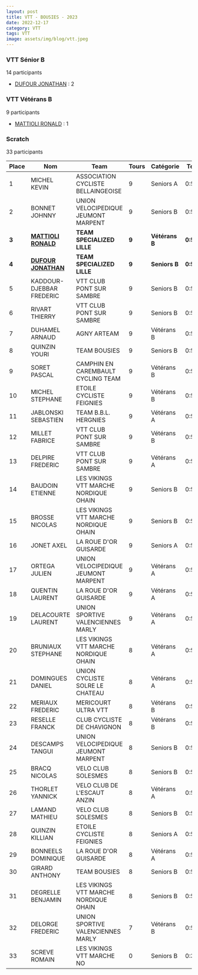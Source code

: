 ```yaml
---
layout: post
title: VTT - BOUSIES - 2023
date: 2022-12-17
category: VTT
tags: VTT
image: assets/img/blog/vtt.jpeg
---
```


### VTT Sénior B
14 participants
- [DUFOUR JONATHAN](https://teamspecializedlille.cc/coureurs/dufourjonathan) : 2

### VTT Vétérans B
9 participants
- [MATTIOLI RONALD](https://teamspecializedlille.cc/coureurs/mattiolironald) : 1

### Scratch
33 participants

| Place | Nom | Team | Tours | Catégorie | Temps |
|---|---|---|---|---|---|
| 1 | MICHEL KEVIN | ASSOCIATION CYCLISTE BELLAINGEOISE | 9 | Seniors A | 0:50:9 | 
| 2 | BONNET JOHNNY | UNION VELOCIPEDIQUE JEUMONT MARPENT | 9 | Seniors B | 0:50:47 | 
| **3** | **[MATTIOLI RONALD](https://teamspecializedlille.cc/coureurs/mattiolironald)** | **TEAM SPECIALIZED LILLE** | **9** | **Vétérans B** | **0:51:16** | 
| **4** | **[DUFOUR JONATHAN](https://teamspecializedlille.cc/coureurs/dufourjonathan)** | **TEAM SPECIALIZED LILLE** | **9** | **Seniors B** | **0:52:0** | 
| 5 | KADDOUR-DJEBBAR FREDERIC | VTT  CLUB PONT SUR SAMBRE | 9 | Seniors B | 0:52:1 | 
| 6 | RIVART THIERRY | VTT  CLUB PONT SUR SAMBRE | 9 | Seniors B | 0:52:48 | 
| 7 | DUHAMEL ARNAUD | AGNY ARTEAM | 9 | Vétérans B | 0:53:0 | 
| 8 | QUINZIN YOURI | TEAM BOUSIES | 9 | Seniors B | 0:53:19 | 
| 9 | SORET PASCAL | CAMPHIN EN CAREMBAULT CYCLING TEAM | 9 | Vétérans B | 0:53:26 | 
| 10 | MICHEL STEPHANE | ETOILE CYCLISTE FEIGNIES | 9 | Vétérans B | 0:54:2 | 
| 11 | JABLONSKI SEBASTIEN | TEAM B.B.L. HERGNIES | 9 | Vétérans A | 0:54:6 | 
| 12 | MILLET FABRICE | VTT  CLUB PONT SUR SAMBRE | 9 | Vétérans B | 0:54:7 | 
| 13 | DELPIRE FREDERIC | VTT  CLUB PONT SUR SAMBRE | 9 | Vétérans A | 0:54:20 | 
| 14 | BAUDOIN ETIENNE | LES VIKINGS VTT MARCHE NORDIQUE OHAIN | 9 | Seniors B | 0:54:21 | 
| 15 | BROSSE NICOLAS | LES VIKINGS VTT MARCHE NORDIQUE OHAIN | 9 | Seniors B | 0:54:21 | 
| 16 | JONET AXEL | LA ROUE D'OR GUISARDE | 9 | Seniors A | 0:55:35 | 
| 17 | ORTEGA JULIEN | UNION VELOCIPEDIQUE JEUMONT MARPENT | 9 | Vétérans A | 0:55:37 | 
| 18 | QUENTIN LAURENT | LA ROUE D'OR GUISARDE | 9 | Vétérans A | 0:56:14 | 
| 19 | DELACOURTE LAURENT | UNION SPORTIVE VALENCIENNES MARLY | 9 | Vétérans A | 0:56:57 | 
| 20 | BRUNIAUX STEPHANE | LES VIKINGS VTT MARCHE NORDIQUE OHAIN | 8 | Vétérans A | 0:50:25 | 
| 21 | DOMINGUES DANIEL | UNION CYCLISTE SOLRE LE CHATEAU | 8 | Vétérans A | 0:50:28 | 
| 22 | MERIAUX FREDERIC | MERICOURT ULTRA VTT | 8 | Vétérans B | 0:50:55 | 
| 23 | RESELLE FRANCK | CLUB CYCLISTE DE CHAVIGNON | 8 | Vétérans B | 0:51:28 | 
| 24 | DESCAMPS TANGUI | UNION VELOCIPEDIQUE JEUMONT MARPENT | 8 | Seniors B | 0:52:48 | 
| 25 | BRACQ NICOLAS | VELO CLUB SOLESMES | 8 | Seniors B | 0:53:21 | 
| 26 | THORLET YANNICK | VELO CLUB DE L'ESCAUT ANZIN | 8 | Vétérans A | 0:53:28 | 
| 27 | LAMAND MATHIEU | VELO CLUB SOLESMES | 8 | Seniors B | 0:53:30 | 
| 28 | QUINZIN KILLIAN | ETOILE CYCLISTE FEIGNIES | 8 | Seniors A | 0:54:10 | 
| 29 | BONNEELS DOMINIQUE | LA ROUE D'OR GUISARDE | 8 | Vétérans A | 0:54:21 | 
| 30 | GIRARD ANTHONY | TEAM BOUSIES | 8 | Seniors B | 0:55:41 | 
| 31 | DEGRELLE BENJAMIN | LES VIKINGS VTT MARCHE NORDIQUE OHAIN | 8 | Seniors B | 0:56:55 | 
| 32 | DELORGE FREDERIC | UNION SPORTIVE VALENCIENNES MARLY | 7 | Vétérans B | 0:51:10 | 
| 33 | SCREVE ROMAIN | LES VIKINGS VTT MARCHE NO | 0 | Seniors B | 0:38:53 | 
